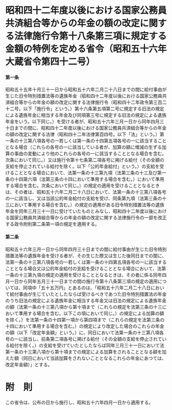 # 昭和四十二年度以後における国家公務員共済組合等からの年金の額の改定に関する法律施行令第十八条第三項に規定する金額の特例を定める省令（昭和五十六年大蔵省令第四十二号）
#### 第一条
昭和五十五年十月三十一日から昭和五十六年二月二十八日までの間に給付事由が生じた旧令特別措置法等の遺族年金（昭和四十二年度以後における国家公務員共済組合等からの年金の額の改定に関する法律施行令（昭和四十二年政令第三百二十二号。以下「施行令」という。）第十六条第五項第二号に規定する旧法の規定による遺族年金に相当する年金及び同項第三号に規定する旧法の規定による遺族年金をいう。以下同じ。）を受ける者が、昭和五十六年三月一日から同年四月三十日までの間に、昭和四十二年度以後における国家公務員共済組合等からの年金の額の改定に関する法律（昭和四十二年法律第百四号。以下「法」という。）第一条の十三第八項各号の一若しくは第一条の十四第五項各号の一に該当することとなる場合（これらの各号の一に該当している者が、加算の額に増減の生ずる加算の事由の変動により他のこれらの各号の一に該当することとなる場合を含む。次条において同じ。）又は施行令第十七条第二項各号に掲げる給付（その全額の支給を停止されている給付を除く。以下「公的年金給付」という。）の支給を受けることとなる場合において、法第一条の十三第九項（法第三条の十三及び第一条の十四第六項（法第三条の十四において準用する場合を含む。）において準用する場合を含む。次条において同じ。）の規定の適用を受けることとなるときは、その者は、昭和五十六年二月二十八日において、法第一条の十三第八項各号の一に該当し、又は当該公的年金給付の支給を受け、同条第九項（法第三条の十三において準用する場合を含む。）の規定の適用がある旧令特別措置法等の遺族年金を同年三月三十一日に受けていたものとみなし、昭和四十二年度以後における国家公務員共済組合等からの年金の額の改定に関する法律施行令の一部を改正する政令附則第二条第一項の規定を適用する。
#### 第二条
昭和五十六年三月一日から同年四月三十日までの間に給付事由が生じた旧令特別措置法等の遺族年金を受ける者が、その生じた際又は生じた後同日までの間に、法第一条の十三第八項各号の一若しくは第一条の十四第五項各号の一に該当することとなる場合又は公的年金給付の支給を受けることとなる場合において、法第一条の十三第九項の規定の適用を受けることとなるときは、その者に係る同年四月一日から同年五月三十一日までの間の施行令第十八条第三項の規定の適用については、同項中「五十五万円」とあるのは、「昭和五十六年二月二十八日において給付事由が生じていたとしたならば受けるべきであつた旧令特別措置法の年金のうち旧法の規定による遺族年金に相当する年金又は旧法の規定による遺族年金の額（法第一条の十三第八項から第十項まで（これらの規定を法第三条の十三において準用する場合を含む。以下この項において同じ。）の規定による加算の額を除く。）を法第一条の十四第一項から第四項まで（これらの規定を法第三条の十四において準用する場合を含む。）の規定により改定した場合のこれらの年金の額（以下「改定年金額」という。）に、同日において法第一条の十三第八項各号の一に該当し、前条第二項各号に掲げる給付（その全額の支給を停止されている給付を除く。）の支給を受けていたとしたならば同年三月三十一日において法第一条の十三第八項から第十項までの規定による加算をされることとなる額を加えた額（同日において当該加算をされないこととなるこれらの年金にあつては、改定年金額）」とする。
# 附　則
この省令は、公布の日から施行し、昭和五十六年四月一日から適用する。
